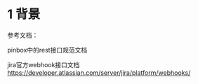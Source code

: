 # 1 背景

参考文档：

pinbox中的rest接口规范文档

jira官方webhook接口文档    https://developer.atlassian.com/server/jira/platform/webhooks/
